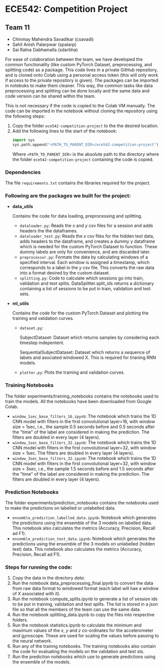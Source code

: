 # ECE542: Competition Project

## Team 11
- Chinmay Mahendra Savadikar (csavadi)
- Sahil Anish Palarpwar (spalarp)
- Sai Ratna Dabhamalla (sdarbha)

For ease of colaboration between the team, we have developed the common functionality (like custom PyTorch Dataset, preprocessing, and splitting code) as a package. This code lives in a private GitHub repository, and is cloned onto Colab using a personal access token (this will only work if access to the private repository is given). The packages can be imported in noteboks to make them cleaner. This way, the common tasks like data preprocessing and splitting can be done locally and the same data and code version can be shared within the team. 

This is not necessary if the code is copied to the Colab VM manually. The code can be imported in the notebook without cloning the repository using the following steps:
1. Copy the folder ```ece542-competition-project``` to the the desired location.
2. Add the following lines to the start of the notebook:
   ```python
   import sys
   sys.path.append("<PATH_TO_PARENT_DIR>/ece542-competition-project")
   ```
   Where ```<PATH_TO_PARENT_DIR>``` is the absolute path to the directory where the folder ```ece542-competition-project``` containing the code is copied.

### Dependencies
The file ```requirements.txt``` contains the libraries required for the project.

### Following are the packages we built for the project:
- **data_utils**
  
  Contains the code for data loading, preprocessing and splitting.
  - ```dataloader.py```: Reads the *x* and *y* csv files for a session and adds headers the the dataframes.
  - ```dataloader_test.py```: Reads the *x* csv files for the hidden test data, adds headers to the dataframe, and creates a dummy y dataframe which is needed for the custom PyTorch Dataset to function. These dummy labels are only for convenience, and are discarded later.
  - ```preprocessor.py```: Formats the data by calculating windows of a specified interval. Each window is assigned a timestamp, which corresponds to a label in the *y* csv file. This converts the raw data into a format desired by the custom dataset.
  - ```splitting.py```: Code to calculate which sessions go into train, validation and test splits. DataSplitter.split_ids returns a dictionary containing a list of sessions to be put in train, validation and test sets.

- **ml_utils**
  
  Contains the code for the custom PyTorch Dataset and plotting the training and validation curves.

  - ```dataset.py```:
      
      SubjectDataset: Dataset which returns samples by considering each timestep indepentent.
      
      SequentialSubjectDataset: Dataset which returns a sequence of labels and asociated windowed X. This is required for trianing RNN models.

  - ```plotter.py```: Plots the training and validation curves.


### Training Notebooks
The folder experiments/training_notebooks contains the notebooks used to train the models. All the notebooks have been downloaded from Google Colab.

- ```window_1sec_base_filters_16.ipynb```: The notebook which trains the 1D CNN model with filters in the first convolutional layer=16, with window size = 1sec, i.e., the sample 0.5 seconds before and 0.5 seconds after the "time" of the label are considered in making the prediction. The filters are doubled in every layer (4 layers).
- ```window_1sec_base_filters_32.ipynb```: The notebook which trains the 1D CNN model with filters in the first convolutional layer=32, with window size = 1sec. The filters are doubled in every layer (4 layers).
- ```window_3sec_base_filters_32.ipynb```: The notebook which trains the 1D CNN model with filters in the first convolutional layer=32, with window size = 3sec, i.e., the sample 1.5 seconds before and 1.5 seconds after the "time" of the label are considered in making the prediction. The filters are doubled in every layer (4 layers).

### Prediction Notebooks
The folder experiments/prediction_notebooks contains the notebooks used to make the predictions on labelled or unlabelled data.

- ```ensemble_prediction_labelled_data.ipynb```: Notebook which generates the predictions using the ensemble of the 3 models on labelled data. This notebook also calculates the metrics (Accuracy, Precision, Recall ad F1).
- ```ensemble_prediction_test_data.ipynb```: Notebook which generates the predictions using the ensemble of the 3 models on unlabelled (hidden test) data. This notebook also calculates the metrics (Accuracy, Precision, Recall ad F1).

### Steps for running the code:
1. Copy the data in the directory *data*.
2. Run the notebook data_preprocessing_final.ipynb to convert the data from raw data format to windowed format (each label will hae a window of X associated with it).
3. Run the notebook compute_splits.ipynb to generate a list of session ids to be put in training, validation and test splits. The list is stored in a json file so that all the members of the team can use the same data.
4. Run the notebook splitting_data.ipynb to copy the files into respective folders.
5. Run the notebook statistics.ipynb to calculate the minimum and maximum values of the *x*, *y* and *z* co-ordinates for the accelerometer and gyroscope. These are used for scaling the values before passing to the neural network.
6. Run any of the trainng notebooks. The training notebooks also contain the code for evaluating the models on the validation and test sts.
7. Run the prediction notebooks which use to generate predictions using the ensemble of the models.
